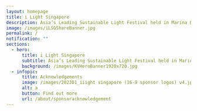 ```yaml
---
layout: homepage
title: i Light Singapore
description: Asia’s Leading Sustainable Light Festival held in Marina Bay
image: /images/iLSGShareBanner.jpg
permalink: /
notification: ""
sections:
  - hero:
      title: i Light Singapore
      subtitle: Asia’s Leading Sustainable Light Festival held in Marina Bay
      background: /images/KVHeroBanner1920x720.jpg
  - infopic:
      title: Acknowledgements
      image: /images/202301_iiight singapore (16-9 sponsor logos) v4.jpg
      alt: a
      button: Find out more
      url: /about/sponsoracknowledgement
---
```


